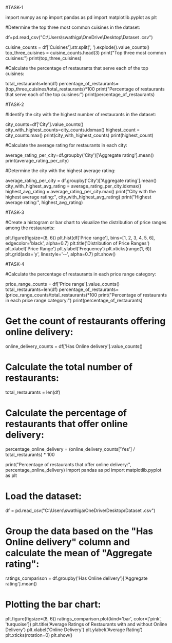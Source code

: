 #TASK-1

import numpy as np
import pandas as pd
import matplotlib.pyplot as plt

#Determine the top three most common cuisines in the dataset:

df=pd.read_csv("C:\\Users\\swathiga\\OneDrive\\Desktop\\Dataset .csv")

cuisine_counts = df['Cuisines'].str.split(', ').explode().value_counts()
top_three_cuisines = cuisine_counts.head(3)
print("Top three most common cuisines:")
print(top_three_cuisines)

#Calculate the percentage of restaurants that serve each of the top cuisines:

total_restaurants=len(df)
percentage_of_restaurants= (top_three_cuisines/total_restaurants)*100
print("Percentage of restaurants that serve each of the top cuisines:")
print(percentage_of_restaurants)

#TASK-2

#Identify the city with the highest number of restaurants in the dataset:

city_counts=df['City'].value_counts()
city_with_highest_counts=city_counts.idxmax()
highest_count = city_counts.max()
print(city_with_highest_counts)
print(highest_count)

#Calculate the average rating for restaurants in each city:

average_rating_per_city=df.groupby('City')['Aggregate rating'].mean()
print(average_rating_per_city)

#Determine the city with the highest average rating:

average_rating_per_city = df.groupby('City')['Aggregate rating'].mean()
city_with_highest_avg_rating = average_rating_per_city.idxmax()
highest_avg_rating = average_rating_per_city.max()
print("City with the highest average rating:", city_with_highest_avg_rating)
print("Highest average rating:", highest_avg_rating)

#TASK-3

#Create a histogram or bar chart to visualize the distribution of price ranges among the restaurants:

plt.figure(figsize=(8, 6))
plt.hist(df['Price range'], bins=[1, 2, 3, 4, 5, 6], edgecolor='black', alpha=0.7)
plt.title('Distribution of Price Ranges')
plt.xlabel('Price Range')
plt.ylabel('Frequency')
plt.xticks(range(1, 6))
plt.grid(axis='y', linestyle='--', alpha=0.7)
plt.show()

#TASK-4

#Calculate the percentage of restaurants in each price range category:

price_range_counts = df['Price range'].value_counts()
total_restaurants=len(df)
percentage_of_restaurants= (price_range_counts/total_restaurants)*100
print("Percentage of restaurants in each price range category:")
print(percentage_of_restaurants)

# Get the count of restaurants offering online delivery:

online_delivery_counts = df['Has Online delivery'].value_counts()

# Calculate the total number of restaurants:
total_restaurants = len(df)

# Calculate the percentage of restaurants that offer online delivery:

percentage_online_delivery = (online_delivery_counts['Yes'] / total_restaurants) * 100

print("Percentage of restaurants that offer online delivery:", percentage_online_delivery)
import pandas as pd
import matplotlib.pyplot as plt

# Load the dataset:

df = pd.read_csv("C:\\Users\\swathiga\\OneDrive\\Desktop\\Dataset .csv")

# Group the data based on the "Has Online delivery" column and calculate the mean of "Aggregate rating":

ratings_comparison = df.groupby('Has Online delivery')['Aggregate rating'].mean()

# Plotting the bar chart:

plt.figure(figsize=(8, 6))
ratings_comparison.plot(kind='bar', color=['pink', 'turquoise'])
plt.title('Average Ratings of Restaurants with and without Online Delivery')
plt.xlabel('Online Delivery')
plt.ylabel('Average Rating')
plt.xticks(rotation=0)
plt.show()
